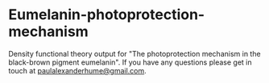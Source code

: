 # Eumelanin-photoprotection-mechanism
Density functional theory output for "The photoprotection mechanism in the black-brown pigment eumelanin". 
If you have any questions please get in touch at paulalexanderhume@gmail.com.
